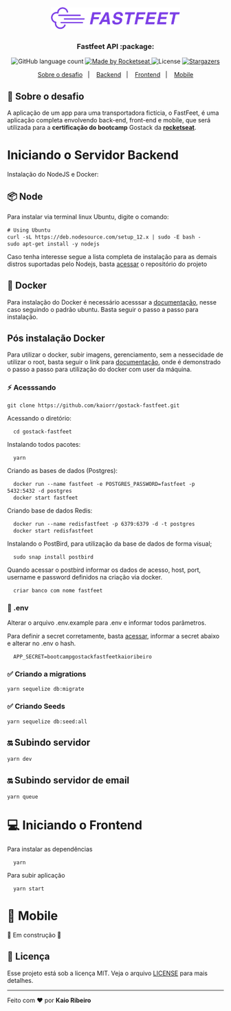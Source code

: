 <h1 align="center">
  <img alt="Fastfeet" title="Fastfeet" src="./backend/img/logo.png" width="300px" />
</h1>

<h3 align="center">
  Fastfeet API :package:
</h3>

<p align="center">
  <img alt="GitHub language count" src="https://img.shields.io/github/languages/count/rocketseat/bootcamp-gostack-desafio-02?color=%2304D361">

  <a href="https://rocketseat.com.br">
    <img alt="Made by Rocketseat" src="https://img.shields.io/badge/made%20by-Rocketseat-%2304D361">
  </a>

  <img alt="License" src="https://img.shields.io/badge/license-MIT-%2304D361">

  <a href="https://github.com/kaiorr/gostack-fastfeet/stargazers">
    <img alt="Stargazers" src="https://img.shields.io/github/stars/kaiorr/gostack-fastfeet?style=social">
  </a>
</p>

<p align="center">
  <a href="#rocket-sobre-o-desafio">Sobre o desafio</a>&nbsp;&nbsp;&nbsp;|&nbsp;&nbsp;&nbsp;
  <a href="#iniciando-o-servidor-backend">Backend</a>&nbsp;&nbsp;&nbsp;|&nbsp;&nbsp;&nbsp;
  <a href="#computer-iniciando-o-frontend">Frontend</a>&nbsp;&nbsp;&nbsp;|&nbsp;&nbsp;&nbsp;
  <a href="#iphone-mobile">Mobile</a>
</p>

## :rocket: Sobre o desafio

A aplicação de um app para uma transportadora fictícia, o FastFeet, é uma aplicação completa envolvendo back-end, front-end e mobile, que será utilizada para a **certificação do bootcamp** Gostack da **[rocketseat](https://rocketseat.com.br/gostack)**.

# Iniciando o Servidor Backend

Instalação do NodeJS e Docker:

## :package: Node

Para instalar via terminal linux Ubuntu, digite o comando:

    # Using Ubuntu
    curl -sL https://deb.nodesource.com/setup_12.x | sudo -E bash -
    sudo apt-get install -y nodejs

Caso tenha interesse segue a lista completa de instalação para as demais distros suportadas pelo Nodejs, basta [acessar](https://github.com/nodesource/distributions/blob/master/README.md) o repositório do projeto

## :whale2: Docker

Para instalação do Docker é necessário acesssar a [documentação](https://docs.docker.com/install/linux/docker-ce/ubuntu/), nesse caso seguindo o padrão ubuntu. Basta seguir o passo a passo para instalação.

## Pós instalação Docker

Para utilizar o docker, subir imagens, gerenciamento, sem a nessecidade de utilizar o root, basta seguir o link para [documentação](https://docs.docker.com/install/linux/linux-postinstall/), onde é demonstrado o passo a passo para utilização do docker com user da máquina.


### :zap: Acesssando

    git clone https://github.com/kaiorr/gostack-fastfeet.git

  Acessando o diretório:

      cd gostack-fastfeet

  Instalando todos pacotes:

      yarn

  Criando as bases de dados (Postgres):

      docker run --name fastfeet -e POSTGRES_PASSWORD=fastfeet -p 5432:5432 -d postgres
      docker start fastfeet

  Criando base de dados Redis:

      docker run --name redisfastfeet -p 6379:6379 -d -t postgres
      docker start redisfastfeet


  Instalando o PostBird, para utilização da base de dados de forma visual;

      sudo snap install postbird

  Quando acessar o postbird informar os dados de acesso, host, port, username e password definidos na criação via docker.

      criar banco com nome fastfeet

### :key: .env

  Alterar o arquivo .env.example para .env e informar todos parâmetros.

  Para definir a secret corretamente, basta [acessar](https://www.md5online.org/), informar a secret abaixo e alterar no .env o hash.

      APP_SECRET=bootcampgostackfastfeetkaioribeiro

### :white_check_mark: Criando a migrations

    yarn sequelize db:migrate

### :white_check_mark: Criando Seeds

    yarn sequelize db:seed:all

## :on: Subindo servidor

    yarn dev

## :on: Subindo servidor de email

    yarn queue

# :computer: Iniciando o Frontend

  Para instalar as dependências

      yarn
  
  Para subir aplicação

      yarn start


# :iphone: Mobile

  :construction:  Em construção  :construction:

## :memo: Licença

Esse projeto está sob a licença MIT. Veja o arquivo [LICENSE](LICENSE.md) para mais detalhes.

---

Feito com :heart: por **Kaio Ribeiro**
